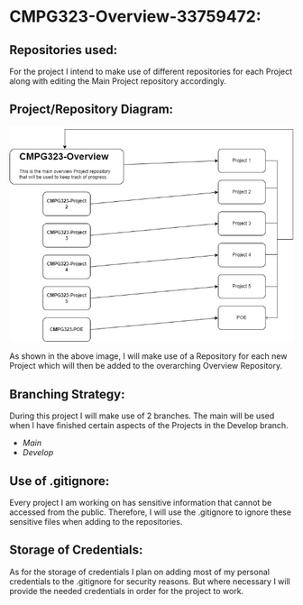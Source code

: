 # __CMPG323-Overview-33759472:__

## __Repositories used:__

 For the project I intend to make use of different repositories for each Project along with editing the Main Project repository accordingly.

## __Project/Repository Diagram:__

 ![My Project Structure](ProjectDiagram323.jpg)

 As shown in the above image, I will make use of a Repository for each new Project which will then be added to the
 overarching Overview Repository.

## __Branching Strategy:__

 During this project I will make use of 2 branches.
 The main will be used when I have finished certain aspects of the Projects in the Develop branch.
 
 * *Main*
 * *Develop*
  

## __Use of .gitignore:__

 Every project I am working on has sensitive information that cannot be accessed from the public. Therefore, I will use the .gitignore to ignore these sensitive files when adding to the repositories.

## __Storage of Credentials:__

 As for the storage of credentials I plan on adding most of my personal credentials to the .gitignore for security reasons.
 But where necessary I will provide the needed credentials in order for the project to work.
